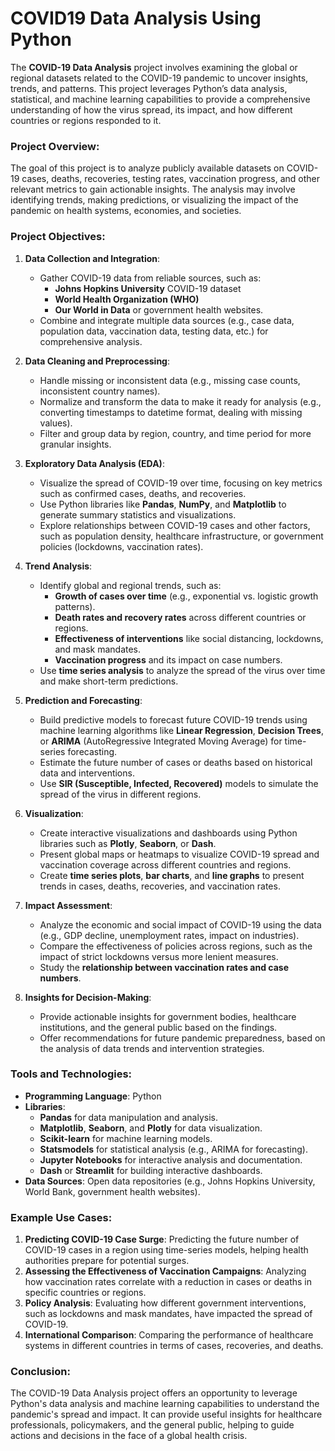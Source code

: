 # COVID19 Data Analysis Using Python

The **COVID-19 Data Analysis** project involves examining the global or regional datasets related to the COVID-19 pandemic to uncover insights, trends, and patterns. This project leverages Python’s data analysis, statistical, and machine learning capabilities to provide a comprehensive understanding of how the virus spread, its impact, and how different countries or regions responded to it.

### Project Overview:
The goal of this project is to analyze publicly available datasets on COVID-19 cases, deaths, recoveries, testing rates, vaccination progress, and other relevant metrics to gain actionable insights. The analysis may involve identifying trends, making predictions, or visualizing the impact of the pandemic on health systems, economies, and societies.

### **Project Objectives**:

1. **Data Collection and Integration**:
   - Gather COVID-19 data from reliable sources, such as:
     - **Johns Hopkins University** COVID-19 dataset
     - **World Health Organization (WHO)**
     - **Our World in Data** or government health websites.
   - Combine and integrate multiple data sources (e.g., case data, population data, vaccination data, testing data, etc.) for comprehensive analysis.

2. **Data Cleaning and Preprocessing**:
   - Handle missing or inconsistent data (e.g., missing case counts, inconsistent country names).
   - Normalize and transform the data to make it ready for analysis (e.g., converting timestamps to datetime format, dealing with missing values).
   - Filter and group data by region, country, and time period for more granular insights.

3. **Exploratory Data Analysis (EDA)**:
   - Visualize the spread of COVID-19 over time, focusing on key metrics such as confirmed cases, deaths, and recoveries.
   - Use Python libraries like **Pandas**, **NumPy**, and **Matplotlib** to generate summary statistics and visualizations.
   - Explore relationships between COVID-19 cases and other factors, such as population density, healthcare infrastructure, or government policies (lockdowns, vaccination rates).

4. **Trend Analysis**:
   - Identify global and regional trends, such as:
     - **Growth of cases over time** (e.g., exponential vs. logistic growth patterns).
     - **Death rates and recovery rates** across different countries or regions.
     - **Effectiveness of interventions** like social distancing, lockdowns, and mask mandates.
     - **Vaccination progress** and its impact on case numbers.
   - Use **time series analysis** to analyze the spread of the virus over time and make short-term predictions.
   
5. **Prediction and Forecasting**:
   - Build predictive models to forecast future COVID-19 trends using machine learning algorithms like **Linear Regression**, **Decision Trees**, or **ARIMA** (AutoRegressive Integrated Moving Average) for time-series forecasting.
   - Estimate the future number of cases or deaths based on historical data and interventions.
   - Use **SIR (Susceptible, Infected, Recovered)** models to simulate the spread of the virus in different regions.

6. **Visualization**:
   - Create interactive visualizations and dashboards using Python libraries such as **Plotly**, **Seaborn**, or **Dash**.
   - Present global maps or heatmaps to visualize COVID-19 spread and vaccination coverage across different countries and regions.
   - Create **time series plots**, **bar charts**, and **line graphs** to present trends in cases, deaths, recoveries, and vaccination rates.

7. **Impact Assessment**:
   - Analyze the economic and social impact of COVID-19 using the data (e.g., GDP decline, unemployment rates, impact on industries).
   - Compare the effectiveness of policies across regions, such as the impact of strict lockdowns versus more lenient measures.
   - Study the **relationship between vaccination rates and case numbers**.

8. **Insights for Decision-Making**:
   - Provide actionable insights for government bodies, healthcare institutions, and the general public based on the findings.
   - Offer recommendations for future pandemic preparedness, based on the analysis of data trends and intervention strategies.

### **Tools and Technologies**:
- **Programming Language**: Python
- **Libraries**:
  - **Pandas** for data manipulation and analysis.
  - **Matplotlib**, **Seaborn**, and **Plotly** for data visualization.
  - **Scikit-learn** for machine learning models.
  - **Statsmodels** for statistical analysis (e.g., ARIMA for forecasting).
  - **Jupyter Notebooks** for interactive analysis and documentation.
  - **Dash** or **Streamlit** for building interactive dashboards.
- **Data Sources**: Open data repositories (e.g., Johns Hopkins University, World Bank, government health websites).

### **Example Use Cases**:
1. **Predicting COVID-19 Case Surge**: Predicting the future number of COVID-19 cases in a region using time-series models, helping health authorities prepare for potential surges.
2. **Assessing the Effectiveness of Vaccination Campaigns**: Analyzing how vaccination rates correlate with a reduction in cases or deaths in specific countries or regions.
3. **Policy Analysis**: Evaluating how different government interventions, such as lockdowns and mask mandates, have impacted the spread of COVID-19.
4. **International Comparison**: Comparing the performance of healthcare systems in different countries in terms of cases, recoveries, and deaths.

### Conclusion:
The COVID-19 Data Analysis project offers an opportunity to leverage Python's data analysis and machine learning capabilities to understand the pandemic's spread and impact. It can provide useful insights for healthcare professionals, policymakers, and the general public, helping to guide actions and decisions in the face of a global health crisis.
